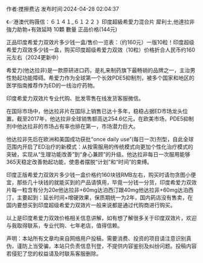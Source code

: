 <p>作者:搅擦费沾 发布时间:2024-04-28 02:04:37</p>
<p>《✅港澳代购薇信：６１４１_６１２２ 》印度超級希愛力混合片 犀利士,他達拉非 強力助勃+有效延時 10顆 數量 正品价格(144元) </p>
									<p>正品印度希爱力双效片多少钱一盒/售价一览表：（约160元）一版10粒！印度超级希爱力双效多少钱一盒，购买印度超级希爱力双效（10粒）价格折合人民币约160元左右（2024更新中）</p><p></p><p>希爱力(他达拉非)是一款原研进口药，是礼来制药旗下最畅销的品牌之一，主治男性勃起功能障碍。希爱力作为全球第一个长效PDE5抑制剂，被多个国家和地区的医学指南推荐作为ED的一线治疗药物。</p><p></p><p></p><p>印度希爱力双效片专业代购、批发零售在线发货客服微信。</p><p></p><p>在国际市场中，他达拉非片在国际上销售已达十多年，稳稳占据ED市场龙头位置。截至2017年，他达拉非全球销售额高达254.6亿元，在欧美市场，PDE5抑制剂中他达拉非的市场占有率也排在第一，市场潜力巨大。</p><p></p><p>他达拉非先后在欧洲和美国成功获批“once daily use”(每日一次)剂型，自此全球范围内开启了ED治疗的新模式：从按需服用的传统模式向更加个性化治疗模式的突破，实现从“生理功能改善”到“身心兼顾”的升级。他达拉非每日一次服用能够365天稳定改善勃起功能，使患者摆脱“计划”和“时间”的束缚。</p><p></p><p>印度正版希爱力双效片多少钱一盒价格约160块钱RMB左右，购买时请勿贪图小便宜，那些几十块钱的就能买到的产品请慎用，毕竟一分钱一分货，印度希爱力双效片每一粒含有分为20e他达拉非+60mg达泊西汀跟40mg他达拉非+60mg达泊西汀，主要起到：延长时间+增硬效果，保质期统一为2年，国内葯店没有售卖，在国内要想买到印度超级希爱力双效片一般来说都是通过代购商进行购买。</p><p></p><p>以上是印度希爱力双效价格相关信息讲解，如有想了解很多关于印度双效片，欢迎与我取得联系，专业代购、七年老店，值得信赖。</p>				声明：本站所有文章均来自网络用户投稿，需要消费、投资的项目请注意识别真伪，谨防上当受骗，本站只负责信息刊登，不提供内容鉴别及纠纷问题。投稿内容若侵犯了您的权益请及时联系客服删除。				
